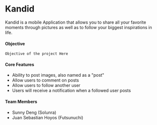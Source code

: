 ﻿# Kandid
 Kandid is a mobile Application that allows you to share all your favorite moments through pictures as well as to follow your biggest inspirations in life.
 
#### Objective
 `Objective of the project Here`
 
#### Core Features
 * Ability to post images, also named as a "post"
 * Allow users to comment on posts
 * Allow users to follow another user
 * Users will receive a notification when a followed user posts
 
 #### Team Members
  * Sunny Deng (Solunra)
  * Juan Sebastian Hoyos (Futsunuchi)
